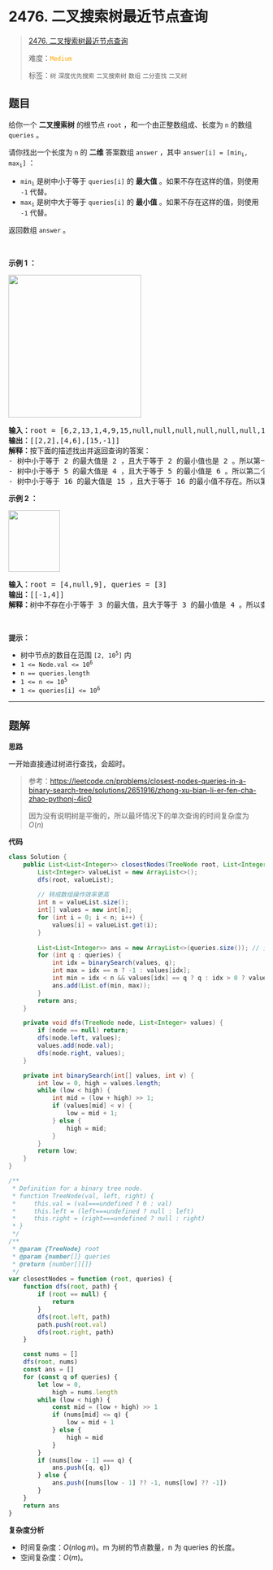 # 2476. 二叉搜索树最近节点查询

> [2476. 二叉搜索树最近节点查询](https://leetcode.cn/problems/closest-nodes-queries-in-a-binary-search-tree/)
>
> 难度：<font color=orange>`Medium`</font>
>
> 标签：`树` `深度优先搜索` `二叉搜索树` `数组` `二分查找` `二叉树`

## 题目

<p>给你一个 <strong>二叉搜索树</strong> 的根节点 <code>root</code> ，和一个由正整数组成、长度为 <code>n</code> 的数组 <code>queries</code> 。</p>

<p>请你找出一个长度为 <code>n</code> 的 <strong>二维</strong> 答案数组 <code>answer</code> ，其中 <code>answer[i] = [min<sub>i</sub>, max<sub>i</sub>]</code> ：</p>

<ul>
	<li><code>min<sub>i</sub></code> 是树中小于等于&nbsp;<code>queries[i]</code> 的 <strong>最大值</strong> 。如果不存在这样的值，则使用 <code>-1</code> 代替。</li>
	<li><code>max<sub>i</sub></code> 是树中大于等于&nbsp;<code>queries[i]</code> 的 <strong>最小值</strong> 。如果不存在这样的值，则使用 <code>-1</code> 代替。</li>
</ul>

<p>返回数组 <code>answer</code> 。</p>

<p>&nbsp;</p>

<p><strong>示例 1 ：</strong></p>

<p><img alt="" src="https://assets.leetcode.com/uploads/2022/09/28/bstreeedrawioo.png" style="width: 261px; height: 281px;" /></p>

<pre>
<strong>输入：</strong>root = [6,2,13,1,4,9,15,null,null,null,null,null,null,14], queries = [2,5,16]
<strong>输出：</strong>[[2,2],[4,6],[15,-1]]
<strong>解释：</strong>按下面的描述找出并返回查询的答案：
- 树中小于等于 2 的最大值是 2 ，且大于等于 2 的最小值也是 2 。所以第一个查询的答案是 [2,2] 。
- 树中小于等于 5 的最大值是 4 ，且大于等于 5 的最小值是 6 。所以第二个查询的答案是 [4,6] 。
- 树中小于等于 16 的最大值是 15 ，且大于等于 16 的最小值不存在。所以第三个查询的答案是 [15,-1] 。
</pre>

<p><strong>示例 2 ：</strong></p>

<p><img alt="" src="https://assets.leetcode.com/uploads/2022/09/28/bstttreee.png" style="width: 101px; height: 121px;" /></p>

<pre>
<strong>输入：</strong>root = [4,null,9], queries = [3]
<strong>输出：</strong>[[-1,4]]
<strong>解释：</strong>树中不存在小于等于 3 的最大值，且大于等于 3 的最小值是 4 。所以查询的答案是 [-1,4] 。
</pre>

<p>&nbsp;</p>

<p><strong>提示：</strong></p>

<ul>
	<li>树中节点的数目在范围 <code>[2, 10<sup>5</sup>]</code> 内</li>
	<li><code>1 &lt;= Node.val &lt;= 10<sup>6</sup></code></li>
	<li><code>n == queries.length</code></li>
	<li><code>1 &lt;= n &lt;= 10<sup>5</sup></code></li>
	<li><code>1 &lt;= queries[i] &lt;= 10<sup>6</sup></code></li>
</ul>


--------------------

## 题解

**思路**

一开始直接通过树进行查找，会超时。

> 参考：https://leetcode.cn/problems/closest-nodes-queries-in-a-binary-search-tree/solutions/2651916/zhong-xu-bian-li-er-fen-cha-zhao-pythonj-4ic0
>
> 因为没有说明树是平衡的，所以最坏情况下的单次查询的时间复杂度为 $O(n)$

**代码**

```java
class Solution {
    public List<List<Integer>> closestNodes(TreeNode root, List<Integer> queries) {
        List<Integer> valueList = new ArrayList<>();
        dfs(root, valueList);
        
        // 转成数组操作效率更高
        int n = valueList.size();
        int[] values = new int[n];
        for (int i = 0; i < n; i++) {
            values[i] = valueList.get(i);
        }
       
        List<List<Integer>> ans = new ArrayList<>(queries.size()); // 预分配空间
        for (int q : queries) {
            int idx = binarySearch(values, q);
            int max = idx == n ? -1 : values[idx];
            int min = idx < n && values[idx] == q ? q : idx > 0 ? values[idx - 1] : -1;
            ans.add(List.of(min, max));
        }
        return ans;
    }

    private void dfs(TreeNode node, List<Integer> values) {
        if (node == null) return;
        dfs(node.left, values);
        values.add(node.val);
        dfs(node.right, values);
    }

    private int binarySearch(int[] values, int v) {
        int low = 0, high = values.length;
        while (low < high) {
            int mid = (low + high) >> 1;
            if (values[mid] < v) {
                low = mid + 1;
            } else {
                high = mid;
            }
        }
        return low;
    }
}
```

```js
/**
 * Definition for a binary tree node.
 * function TreeNode(val, left, right) {
 *     this.val = (val===undefined ? 0 : val)
 *     this.left = (left===undefined ? null : left)
 *     this.right = (right===undefined ? null : right)
 * }
 */
/**
 * @param {TreeNode} root
 * @param {number[]} queries
 * @return {number[][]}
 */
var closestNodes = function (root, queries) {
    function dfs(root, path) {
        if (root == null) {
            return
        }
        dfs(root.left, path)
        path.push(root.val)
        dfs(root.right, path)
    }

    const nums = []
    dfs(root, nums)
    const ans = []
    for (const q of queries) {
        let low = 0,
            high = nums.length
        while (low < high) {
            const mid = (low + high) >> 1
            if (nums[mid] <= q) {
                low = mid + 1
            } else {
                high = mid
            }
        }
        if (nums[low - 1] === q) {
            ans.push([q, q])
        } else {
            ans.push([nums[low - 1] ?? -1, nums[low] ?? -1])
        }
    }
    return ans
}
```

**复杂度分析**

- 时间复杂度：$O(n \log m)$。m 为树的节点数量，n 为 queries 的长度。
- 空间复杂度：$O(m)$。
